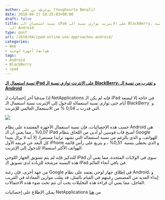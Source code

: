```yaml
---
author: يوغرطة بن علي (Youghourta Benali)
date: 2010-04-17 18:25:03+00:00
draft: false
title: نسبة استعمال الـ iPad على الانترنت توازي نسبة الـ BlackBerry، و تقترب من نسبة
  الـ Android
type: post
url: /2010/04/ipad-online-use-approaches-android/
categories:
- Web
- هواتف/ أجهزة لوحية
tags:
- Android
- BlackBerry
- ipad
---
```


[**نسبة استعمال الـ iPad على الانترنت توازي نسبة الـ BlackBerry، و تقترب من نسبة الـ Android**](http://www.it-scoop.com/2010/04/iPad-online-use-approaches-Android/)


إذا صدقنا آخر إحصائيات لـ NetApplications فإنه لم يكن الـ iPad في حاجة إلا لبضعة أيام حتى توازي نسبة استعماله للدخول إلى الإنترنت نسبة استعمال الـ BlackBerry  و التي قدرت بـ 0,04 % من الاستعمال العالمي للإنترنت.

[![](http://www.it-scoop.com/wp-content/uploads/2010/03/apple-ipad.jpg)
](http://www.it-scoop.com/2010/04/iPad-online-use-approaches-Android/)

حسب هذه الإحصائيات، فإن نسبة استعمال الأجهزة المعتمدة على نظام Android هي 0,07% ، مما يعني أن الـ iPad أصبح قاب قوسين أو أدنى من اللحاق بنظام Google للهواتف، و الذي بالرغم من نسبة استعماله التي تشهد تزايدا مستمرا، إلا أنه لا يزال بعيدا كل البعد عن غريمه الأول iPhone و الذي يحظى بنسبة  0,51% ، و يتربع على رأس قائمة الهواتف الأكثر استعمالا للدخول إلى الإنترنت.

للتذكير فإنه لم يتم تسويق الجهاز اللوحي iPad سوى في الولايات المتحدة، مما يعني أن هذه النسبة مرشحة للزيادة لدى تسويق الـ iPad في باقي أنحاء العالم.

من جهة أخرى، فإن رغبة Google في إطلاق جهاز لوحي يعتمد على نظام Android، و إبداء العديد من المصنعين رغبتهم في القيام بالمثل، قد يقلب موازين المعادلة في القريب العاجل، مما يعني أن قراءة هذه التحليلات يجب أن تتم تحت ضوء هذه الاحتمالات.

يمكن الإطلاع على إحصائيات NetApplications من [هنا](http://www.netmarketshare.com/operating-system-market-share.aspx?qprid=42&qptimeframe=D&qpcustom=iPad&qpsp=4108&qpnp=14&sample=20)
